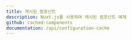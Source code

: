 ```yaml
---
title: 캐시된 컴포넌트
description: Nuxt.js를 사용하여 캐시된 컴포넌트 예제
github: cached-components
documentation: /api/configuration-cache
---
```

